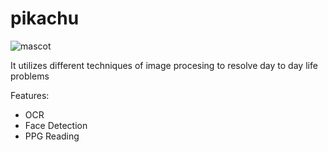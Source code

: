 # pikachu

![mascot](https://media.tenor.com/images/1f6ebf5959a9939eb307685559585015/tenor.gif)

It utilizes different techniques of image procesing to resolve day to day life problems

Features:  
- OCR  
- Face Detection  
- PPG Reading 